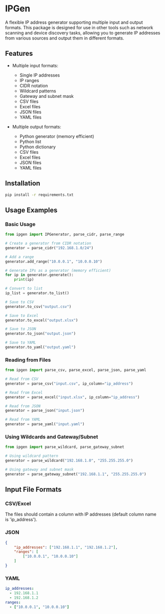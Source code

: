 # IPGen

A flexible IP address generator supporting multiple input and output formats. This package is designed for use in other tools such as network scanning and device discovery tasks, allowing you to generate IP addresses from various sources and output them in different formats.

## Features

- Multiple input formats:
  - Single IP addresses
  - IP ranges
  - CIDR notation
  - Wildcard patterns
  - Gateway and subnet mask
  - CSV files
  - Excel files
  - JSON files
  - YAML files

- Multiple output formats:
  - Python generator (memory efficient)
  - Python list
  - Python dictionary
  - CSV files
  - Excel files
  - JSON files
  - YAML files

## Installation

```bash
pip install -r requirements.txt
```

## Usage Examples

### Basic Usage

```python
from ipgen import IPGenerator, parse_cidr, parse_range

# Create a generator from CIDR notation
generator = parse_cidr("192.168.1.0/24")

# Add a range
generator.add_range("10.0.0.1", "10.0.0.10")

# Generate IPs as a generator (memory efficient)
for ip in generator.generate():
    print(ip)

# Convert to list
ip_list = generator.to_list()

# Save to CSV
generator.to_csv("output.csv")

# Save to Excel
generator.to_excel("output.xlsx")

# Save to JSON
generator.to_json("output.json")

# Save to YAML
generator.to_yaml("output.yaml")
```

### Reading from Files

```python
from ipgen import parse_csv, parse_excel, parse_json, parse_yaml

# Read from CSV
generator = parse_csv("input.csv", ip_column="ip_address")

# Read from Excel
generator = parse_excel("input.xlsx", ip_column="ip_address")

# Read from JSON
generator = parse_json("input.json")

# Read from YAML
generator = parse_yaml("input.yaml")
```

### Using Wildcards and Gateway/Subnet

```python
from ipgen import parse_wildcard, parse_gateway_subnet

# Using wildcard pattern
generator = parse_wildcard("192.168.1.0", "255.255.255.0")

# Using gateway and subnet mask
generator = parse_gateway_subnet("192.168.1.1", "255.255.255.0")
```

## Input File Formats

### CSV/Excel
The files should contain a column with IP addresses (default column name is 'ip_address').

### JSON
```json
{
    "ip_addresses": ["192.168.1.1", "192.168.1.2"],
    "ranges": [
        ["10.0.0.1", "10.0.0.10"]
    ]
}
```

### YAML
```yaml
ip_addresses:
  - 192.168.1.1
  - 192.168.1.2
ranges:
  - ["10.0.0.1", "10.0.0.10"]
```
